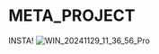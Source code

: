 # META_PROJECT
INSTA!
![WIN_20241129_11_36_56_Pro](https://github.com/user-attachments/assets/ddb818bb-b924-4ede-b86c-488e82ecd3f0)
